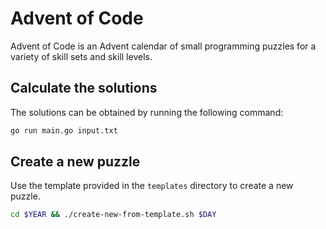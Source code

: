 # Advent of Code

Advent of Code is an Advent calendar of small programming puzzles for a variety
of skill sets and skill levels.

## Calculate the solutions

The solutions can be obtained by running the following command:

```sh
go run main.go input.txt
```

## Create a new puzzle

Use the template provided in the `templates` directory to create a new puzzle.

```sh
cd $YEAR && ./create-new-from-template.sh $DAY
```
